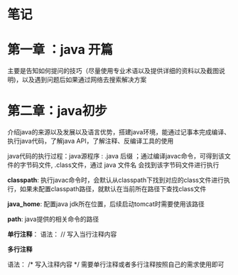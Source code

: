 # 笔记

# 第一章 ：java 开篇


主要是告知如何提问的技巧（尽量使用专业术语以及提供详细的资料以及截图说明)，以及遇到问题后如果通过网络去搜索解决方案


# 第二章：java初步

介绍java的来源以及发展以及语言优势，搭建java环境，能通过记事本完成编译、执行java代码，了解java API，了解注释、反编译工具的使用

java代码的执行过程：java源程序 : .java 后缀 ；通过编译javac命令，可得到该文件的字节码文件, .class文件，通过 java 文件名 会找到该字节码文件进行执行

**classpath**: 执行javac命令时，会默认从classpath下找到对应的class文件进行执行，如果未配置classpath路径，就默认在当前所在路径下查找class文件

**java_home**: 配置java jdk所在位置，后续启动tomcat时需要使用该路径

**path**: java提供的相关命令的路径

**单行注释**：
语法： // 写入当行注释内容

**多行注释**

语法： /* 
      写入注释内容
       */
 需要单行注释或者多行注释按照自己的需求使用即可
